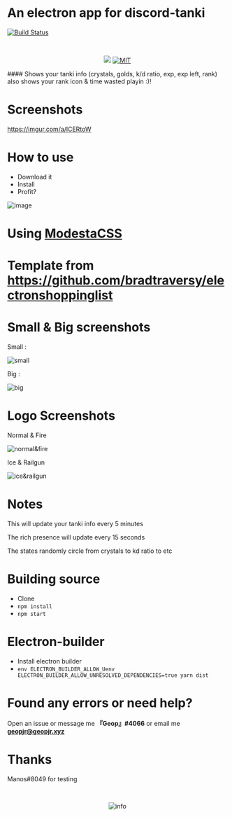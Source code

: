 # An electron app for discord-tanki
[![Build Status](https://travis-ci.org/GeopJr/discord-tanki.svg?branch=master)](https://travis-ci.org/GeopJr/discord-tanki)

<div align="center">
  <br />
  <p>
    <a href="https://codeclimate.com/github/GeopJr/discord-tanki/maintainability"><img src="https://api.codeclimate.com/v1/badges/fcaa6a8bbf1778ac9655/maintainability" /></a>
    <a href="https://github.com/GeopJr/discord-tanki/blob/master/LICENSE"><img src="https://img.shields.io/badge/LICENSE-MIT-000000.svg" alt="MIT" /></a>
  </p>
</div>
#### Shows your tanki info (crystals, golds, k/d ratio, exp, exp left, rank) also shows your rank icon & time wasted playin :)!

# Screenshots
https://imgur.com/a/lCERtoW

# How to use

- Download it
- Install
- Profit?

![image](https://i.imgur.com/3PSNS0a.png)

# Using [ModestaCSS](https://github.com/AlexFlipnote/ModestaCSS)
# Template from https://github.com/bradtraversy/electronshoppinglist

# Small & Big screenshots

Small :

![small](https://i.imgur.com/bJfjFmB.png)

Big :

![big](https://i.imgur.com/QRAkRWW.png)

# Logo Screenshots
Normal & Fire

![normal&fire](https://i.imgur.com/dDcjd5u.png)

Ice & Railgun

![ice&railgun](https://i.imgur.com/j6ntnXd.png)

# Notes

This will update your tanki info every 5 minutes

The rich presence will update every 15 seconds

The states randomly circle from crystals to kd ratio to etc

# Building source

- Clone
- `npm install`
- `npm start`

# Electron-builder

- Install electron builder
- `env ELECTRON_BUILDER_ALLOW_Uenv ELECTRON_BUILDER_ALLOW_UNRESOLVED_DEPENDENCIES=true yarn dist`

# Found any errors or need help?

Open an issue or message me **『Geop』#4066** or email me **geopjr@geopjr.xyz**

# Thanks
Manos#8049 for testing

<div align="center">
  <br />
  <p>
    <img src="https://i.imgur.com/HEtVbUc.png" alt="info"/></a>
  </p>
  </div>
